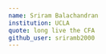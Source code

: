```yaml
---
name: Sriram Balachandran
institution: UCLA
quote: long live the CFA
github_user: sriramb2000
---
```

